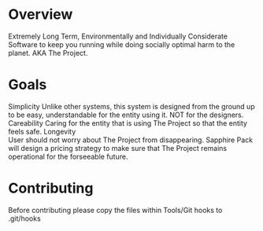 # Overview
Extremely Long Term, Environmentally and Individually Considerate Software to keep you running while doing socially optimal harm to the planet. AKA The Project.

# Goals

Simplicity
    Unlike other systems, this system is designed from the ground up to be easy, understandable for the entity using it. NOT for the designers.
Careability
    Caring for the entity that is using The Project so that the entity feels safe.
Longevity     
    User should not worry about The Project from disappearing. Sapphire Pack will design a pricing strategy to make sure that The Project remains operational for the forseeable future.

# Contributing

Before contributing please copy the files within Tools/Git hooks to .git/hooks
